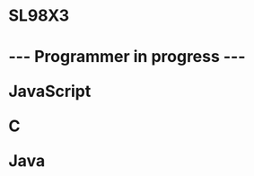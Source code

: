  <h1> SL98X3 <h1>
 
 --- Programmer in progress ---
 <body>
  <p> JavaScript </p>
  <p> C </p>
  <p> Java </p>
 


